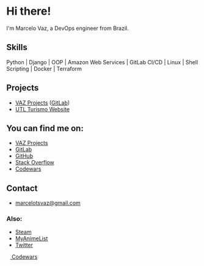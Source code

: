 # Hi there!
I'm Marcelo Vaz, a DevOps engineer from Brazil.


## Skills
Python | Django | OOP | Amazon Web Services | GitLab CI/CD | Linux | Shell Scripting | Docker | Terraform


## Projects
- [VAZ Projects](https://vazprojects.com) ([GitLab](https://gitlab.com/marcelotsvaz/vaz-projects))
- [UTL Turismo Website](https://utloperadora.com.br)


## You can find me on:
- [VAZ Projects](https://vazprojects.com)
- [GitLab](https://gitlab.com/marcelotsvaz)
- [GitHub](https://github.com/Marcelotsvaz)
- [Stack Overflow](https://stackoverflow.com/users/5283604/marcelotsvaz)
- [Codewars](https://www.codewars.com/users/Marcelotsvaz)


## Contact
- marcelotsvaz@gmail.com


### Also:
- [Steam](https://steamcommunity.com/id/marcelotsvaz)
- [MyAnimeList](https://myanimelist.net/profile/Marcelotsvaz)
- [Twitter](https://twitter.com/Marcelotsvaz)

[<img src="https://www.codewars.com/packs/assets/logo.61192cf7.svg" width="10"> Codewars](https://www.codewars.com/users/Marcelotsvaz)